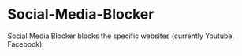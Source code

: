 # Social-Media-Blocker
Social Media Blocker blocks the specific websites (currently Youtube, Facebook).
